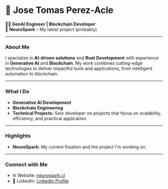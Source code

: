 # 👋 Jose Tomas Perez-Acle

**👨‍💻 GenAI Engineer | Blockchain Developer**  
🚀 **NeuroSpark** – My latest project (probably)

---

### About Me
I specialize in **AI-driven solutions** and **Rust Development** with experience in **Generative AI** and **Blockchain**. My work combines cutting-edge technologies to deliver impactful tools and applications, from intelligent automation to blockchain.

---

### What I Do
- **Generative AI Development**
- **Blockchain Engineering**
- **Technical Projects:** Solo developer on projects that focus on scalability, efficiency, and practical application.

---

### Highlights
- **NeuroSpark:** My current fixiation and the project I'm working on.

---

### Connect with Me
- 🌐 Website: [neurospark.cl](https://neurospark.cl)
- 💼 LinkedIn: [LinkedIn Profile](https://www.linkedin.com/in/jose-tomas-perez-acle-833a761b9/)
